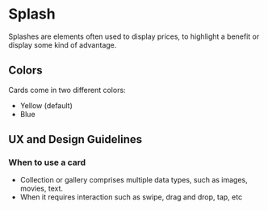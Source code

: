 # Splash
Splashes are elements often used to display prices, to highlight a benefit or display some kind of advantage.

## Colors
Cards come in two different colors:
- Yellow (default)
- Blue

## UX and Design Guidelines
### When to use a card
- Collection or gallery comprises multiple data types, such as images, movies, text.
- When it requires interaction such as swipe, drag and drop, tap, etc
